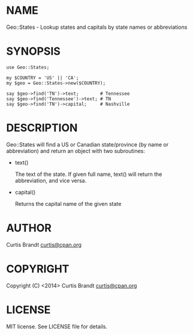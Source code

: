 # NAME

Geo::States - Lookup states and capitals by state names or abbreviations

# SYNOPSIS

    use Geo::States;

    my $COUNTRY = 'US' || 'CA';
    my $geo = Geo::States->new($COUNTRY);

    say $geo->find('TN')->text;        # Tennessee
    say $geo->find('Tennessee')->text; # TN
    say $geo->find('TN')->capital;     # Nashville

# DESCRIPTION

Geo::States will find a US or Canadian state/province (by name or
abbreviation) and return an object with two subroutines:

- text()

    The text of the state.  If given full name, text() will return
    the abbreviation, and vice versa.

- capital()

    Returns the capital name of the given state

# AUTHOR

Curtis Brandt <curtis@cpan.org>

# COPYRIGHT

Copyright (C) <2014> Curtis Brandt <curtis@cpan.org>

# LICENSE

MIT license.  See LICENSE file for details.
